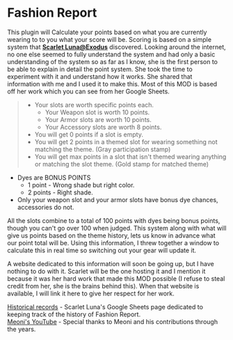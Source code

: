 # Fashion Report

This plugin will Calculate your points based on what you are currently wearing to to you what your score will be. Scoring is based on a simple system that <b>[Scarlet Luna@Exodus](https://na.finalfantasyxiv.com/lodestone/character/42275509/)</b> discovered. Looking around the internet, no one else seemed to fully understand the system and had only a basic understanding of the system so as far as I know, she is the first person to be able to explain in detail the point system. She took the time to experiment with it and understand how it works. She shared that information with me and I used it to make this. Most of this MOD is based off her work which you can see from her Google Sheets.

>- Your slots are worth specific points each.
>    - Your Weapon slot is worth 10 points.
>    - Your Armor slots are worth 10 points.
>    - Your Accessory slots are worth 8 points.
>- You will get 0 points if a slot is empty.
>- You will get 2 points in a themed slot for wearing something not matching the theme. (Gray participation stamp)
>- You will get max points in a slot that isn't themed wearing anything or matching the slot theme. (Gold stamp for matched theme)

* Dyes are BONUS POINTS
  - 1 point - Wrong shade but right color.
  - 2 points - Right shade.
* Only your weapon slot and your armor slots have bonus dye chances, accessories do not.

All the slots combine to a total of 100 points with dyes being bonus points, though you can't go over 100 when judged. This system along with what will give us points based on the theme history, lets us know in advance what our point total will be. Using this information, I threw together a window to calculate this in real time so switching out your gear will update it.

A website dedicated to this information will soon be going up, but I have nothing to do with it. Scarlet will be the one hosting it and I mention it because it was her hard work that made this MOD possible (I refuse to steal credit from her, she is the brains behind this). When that website is available, I will link it here to give her respect for her work.

[Historical records](https://docs.google.com/spreadsheets/d/15O455rqMTFVuIdszKkVcBDxJF2mXKQ189_SOrjqfBOs/edit?usp=sharing) - Scarlet Luna's Google Sheets page dedicated to keeping track of the history of Fashion Report.<br>
[Meoni's YouTube](https://www.youtube.com/@Meoni1) - Special thanks to Meoni and his contributions through the years.
